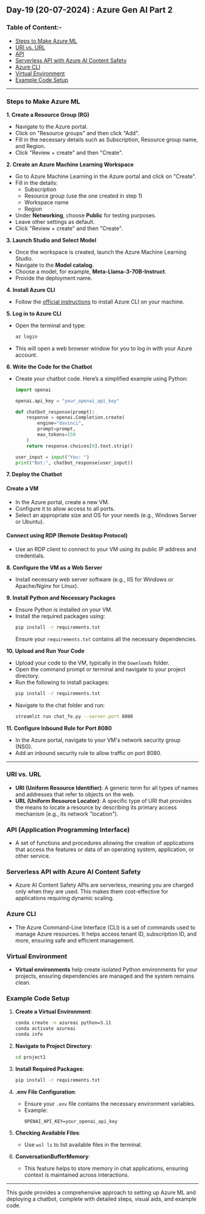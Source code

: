 ## Day-19 (20-07-2024) : Azure Gen AI Part 2

### Table of Content:-
- [Steps to Make Azure ML](#steps-to-make-azure-ml)
- [URI vs. URL](#url-vs.-url)
- [API](#api-(application-programming-interface))
- [Serverless API with Azure AI Content Safety](#serverless-api-with-azure-ai-content-safety)
- [Azure CLI](#azure-cli)
- [Virtual Environment](#virtual-environment)
- [Example Code Setup](#example-code-setup)

---

### Steps to Make Azure ML

**1. Create a Resource Group (RG)**
- Navigate to the Azure portal.
- Click on "Resource groups" and then click "Add".
- Fill in the necessary details such as Subscription, Resource group name, and Region.
- Click "Review + create" and then "Create".

**2. Create an Azure Machine Learning Workspace**
- Go to Azure Machine Learning in the Azure portal and click on "Create".
- Fill in the details:
  - Subscription
  - Resource group (use the one created in step 1)
  - Workspace name
  - Region
- Under **Networking**, choose **Public** for testing purposes.
- Leave other settings as default.
- Click "Review + create" and then "Create".

**3. Launch Studio and Select Model**
- Once the workspace is created, launch the Azure Machine Learning Studio.
- Navigate to the **Model catalog**.
- Choose a model, for example, **Meta-Llama-3-70B-Instruct**.
- Provide the deployment name.

**4. Install Azure CLI**
- Follow the [official instructions](https://docs.microsoft.com/en-us/cli/azure/install-azure-cli) to install Azure CLI on your machine.

**5. Log in to Azure CLI**
- Open the terminal and type:
  ```sh
  az login
  ```
- This will open a web browser window for you to log in with your Azure account.

**6. Write the Code for the Chatbot**
- Create your chatbot code. Here’s a simplified example using Python:
  ```python
  import openai

  openai.api_key = "your_openai_api_key"

  def chatbot_response(prompt):
      response = openai.Completion.create(
          engine="davinci",
          prompt=prompt,
          max_tokens=150
      )
      return response.choices[0].text.strip()

  user_input = input("You: ")
  print("Bot:", chatbot_response(user_input))
  ```

**7. Deploy the Chatbot**

#### Create a VM
- In the Azure portal, create a new VM.
- Configure it to allow access to all ports.
- Select an appropriate size and OS for your needs (e.g., Windows Server or Ubuntu).

#### Connect using RDP (Remote Desktop Protocol)
- Use an RDP client to connect to your VM using its public IP address and credentials.

**8. Configure the VM as a Web Server**
- Install necessary web server software (e.g., IIS for Windows or Apache/Nginx for Linux).

**9. Install Python and Necessary Packages**
- Ensure Python is installed on your VM.
- Install the required packages using:
  ```sh
  pip install -r requirements.txt
  ```
  Ensure your `requirements.txt` contains all the necessary dependencies.

**10. Upload and Run Your Code**
- Upload your code to the VM, typically in the `Downloads` folder.
- Open the command prompt or terminal and navigate to your project directory.
- Run the following to install packages:
  ```sh
  pip install -r requirements.txt
  ```
- Navigate to the chat folder and run:
  ```sh
  streamlit run chat_fe.py --server.port 8080
  ```

**11. Configure Inbound Rule for Port 8080**
- In the Azure portal, navigate to your VM's network security group (NSG).
- Add an inbound security rule to allow traffic on port 8080.

---

### URI vs. URL
- **URI (Uniform Resource Identifier)**: A generic term for all types of names and addresses that refer to objects on the web. 
- **URL (Uniform Resource Locator)**: A specific type of URI that provides the means to locate a resource by describing its primary access mechanism (e.g., its network "location").

### API (Application Programming Interface)
- A set of functions and procedures allowing the creation of applications that access the features or data of an operating system, application, or other service.

### Serverless API with Azure AI Content Safety
- Azure AI Content Safety APIs are serverless, meaning you are charged only when they are used. This makes them cost-effective for applications requiring dynamic scaling.

### Azure CLI
- The Azure Command-Line Interface (CLI) is a set of commands used to manage Azure resources. It helps access tenant ID, subscription ID, and more, ensuring safe and efficient management.

### Virtual Environment
- **Virtual environments** help create isolated Python environments for your projects, ensuring dependencies are managed and the system remains clean.

### Example Code Setup

1. **Create a Virtual Environment**:
   ```sh
   conda create -n azureai python=3.11
   conda activate azureai
   conda info
   ```

2. **Navigate to Project Directory**:
   ```sh
   cd project1
   ```

3. **Install Required Packages**:
   ```sh
   pip install -r requirements.txt
   ```

4. **.env File Configuration**:
   - Ensure your `.env` file contains the necessary environment variables.
   - Example:
     ```env
     OPENAI_API_KEY=your_openai_api_key
     ```

5. **Checking Available Files**:
   - Use `wsl ls` to list available files in the terminal.

6. **ConversationBufferMemory**:
   - This feature helps to store memory in chat applications, ensuring context is maintained across interactions.

---

This guide provides a comprehensive approach to setting up Azure ML and deploying a chatbot, complete with detailed steps, visual aids, and example code.
